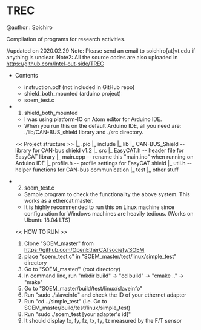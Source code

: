 # TREC
@author : Soichiro

Compilation of programs for research activities.

//updated on 2020.02.29
Note: Please send an email to soichiro[at]vt.edu if anything is unclear.
Note2: All the source codes are also uploaded in https://github.com/Intel-out-side/TREC

- Contents
  - instruction.pdf (not included in GitHub repo)
  - shield_both_mounted (arduino project)
  - soem_test.c

- 1. shield_both_mounted
  - I was using platform-IO on Atom editor for Arduino IDE.
  - When you run this on the default Arduino IDE, all you need are:
    ./lib/CAN-BUS_shield library and ./src directory.

  << Project structure >>
  |_ .pio
  |_ include
  |_ lib
    |_ CAN-BUS_Shield -- library for CAN-bus shield v1.2
  |_ src
    |_ EasyCAT.h  -- header file for EasyCAT library
    |_ main.cpp   -- rename this "main.ino" when running on Arduino IDE
    |_ profile.h  -- profile settings for EasyCAT shield
    |_ util.h     -- helper functions for CAN-bus communication
  |_ test
  |_ other stuff

- 2. soem_test.c
  - Sample program to check the functionality the above system. This works as a ethercat master.
  - It is highly recommended to run this on Linux machine since configuration for
    Windows machines are heavily tedious.
    (Works on Ubuntu 18.04 LTS)

  << HOW TO RUN >>
  1. Clone "SOEM_master" from https://github.com/OpenEtherCATsociety/SOEM
  2. place "soem_test.c" in "SOEM_master/test/linux/simple_test" directory
  3. Go to "SOEM_master/" (root directory)
  4. In command line, run "mkdir build" -> "cd build" -> "cmake .." -> "make"
  5. Go to "SOEM_master/build/test/linux/slaveinfo"
  6. Run "sudo ./slaveinfo" and check the ID of your ethernet adapter
  6. Run "cd ../simple_test" (i.e. Go to SOEM_master/build/test/linux/simple_test)
  7. Run "sudo ./soem_test [your adapter's id]"
  8. It should display fx, fy, fz, tx, ty, tz measured by the F/T sensor
